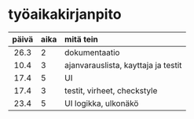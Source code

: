 # työaikakirjanpito

| päivä | aika | mitä tein  |
| :----:|:-----| :-----|
| 26.3  | 2    | dokumentaatio |
| 10.4  | 3    | ajanvarauslista, kayttaja ja testit|
| 17.4  | 5    | UI|
| 17.4  | 3    | testit, virheet, checkstyle |
| 23.4  | 5    | UI logikka, ulkonäkö |
